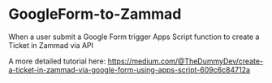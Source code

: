 # GoogleForm-to-Zammad
When a user submit a Google Form trigger Apps Script function to create a Ticket in Zammad via API

A more detailed tutorial here: 
https://medium.com/@TheDummyDev/create-a-ticket-in-zammad-via-google-form-using-apps-script-609c6c84712a
